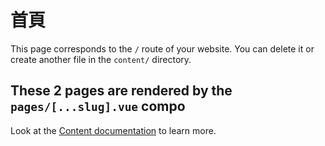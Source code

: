 # 首頁

This page corresponds to the `/` route of your website. You can delete it or create another file in the `content/` directory.

These 2 pages are rendered by the `pages/[...slug].vue` compo
---

Look at the [Content documentation](https://content.nuxtjs.org/) to learn more.
